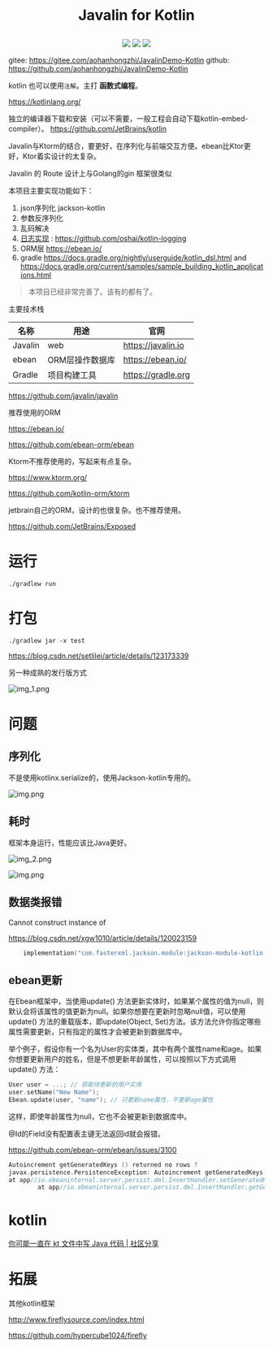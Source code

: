 <h1 align="center" style="margin: 30px 0 30px; font-weight: bold;">Javalin for Kotlin</h1>

<p align="center">
<a href="https://gitee.com/aohanhongzhi/JavalinDemo-Kotlin/stargazers"><img src="https://gitee.com/aohanhongzhi/JavalinDemo-Kotlin/badge/star.svg?theme=gvp"></a>
<a href="https://gitee.com/failedgoddess/test-hub/blob/master/LICENSE"><img src="https://img.shields.io/badge/license-Apache--2.0-green"></a>
<a href="https://gitee.com/failedgoddess/test-hub"><img src="https://img.shields.io/badge/version-v1.0.0-blue"></a>
</p>

gitee: https://gitee.com/aohanhongzhi/JavalinDemo-Kotlin
github: https://github.com/aohanhongzhi/JavalinDemo-Kotlin

kotlin 也可以使用`注解`。主打 **函数式编程**。

https://kotlinlang.org/

独立的编译器下载和安装（可以不需要，一般工程会自动下载kotlin-embed-compiler）。
https://github.com/JetBrains/kotlin

Javalin与Ktorm的结合，要更好，在序列化与前端交互方便。ebean比Ktor更好，Ktor着实设计的太复杂。

Javalin 的 Route 设计上与Golang的gin 框架很类似

本项目主要实现功能如下：

1. json序列化 jackson-kotlin
2. 参数反序列化
3. 乱码解决
4. [日志实现](https://juejin.cn/post/6940302422388506632) : https://github.com/oshai/kotlin-logging
5. ORM层 https://ebean.io/
6. gradle https://docs.gradle.org/nightly/userguide/kotlin_dsl.html and https://docs.gradle.org/current/samples/sample_building_kotlin_applications.html

> 本项目已经非常完善了。该有的都有了。

主要技术栈

 名称      | 用途        | 官网                 
---------|-----------|--------------------
 Javalin | web       | https://javalin.io 
 ebean   | ORM层操作数据库 | https://ebean.io/  
 Gradle  | 项目构建工具    | https://gradle.org 

https://github.com/javalin/javalin

推荐使用的ORM

https://ebean.io/

https://github.com/ebean-orm/ebean

Ktorm不推荐使用的，写起来有点复杂。

https://www.ktorm.org/

https://github.com/kotlin-orm/ktorm

jetbrain自己的ORM，设计的也很复杂。也不推荐使用。

https://github.com/JetBrains/Exposed

# 运行

```shell
./gradlew run
```

# 打包

```shell
./gradlew jar -x test
```

https://blog.csdn.net/setlilei/article/details/123173339

另一种成熟的发行版方式

![img_1.png](assets/img/img_1.png)

# 问题

## 序列化

不是使用kotlinx.serialize的，使用Jackson-kotlin专用的。

![img.png](assets/img/img.png)

## 耗时

框架本身运行，性能应该比Java更好。

![img_2.png](assets/img/img_2.png)

![img.png](assets/img/mysql-time-normal.png)

## 数据类报错

Cannot construct instance of

https://blog.csdn.net/xgw1010/article/details/120023159

```kotlin
    implementation("com.fasterxml.jackson.module:jackson-module-kotlin:2.12.5")
```

## ebean更新

在Ebean框架中，当使用update()
方法更新实体时，如果某个属性的值为null，则默认会将该属性的值更新为null。如果你想要在更新时忽略null值，可以使用update()
方法的重载版本，即update(Object, Set<String>)方法。该方法允许你指定哪些属性需要更新，只有指定的属性才会被更新到数据库中。

举个例子，假设你有一个名为User的实体类，其中有两个属性name和age。如果你想要更新用户的姓名，但是不想更新年龄属性，可以按照以下方式调用update()
方法：

```kotlin
User user = ...; // 获取待更新的用户实体
user.setName("New Name");
Ebean.update(user, "name"); // 只更新name属性，不更新age属性
```

这样，即使年龄属性为null，它也不会被更新到数据库中。

@Id的Field没有配置表主键无法返回id就会报错。

https://github.com/ebean-orm/ebean/issues/3100

```kotlin
Autoincrement getGeneratedKeys () returned no rows ?
javax.persistence.PersistenceException: Autoincrement getGeneratedKeys () returned no rows ?
at app//io.ebeaninternal.server.persist.dml.InsertHandler.setGeneratedKey(InsertHandler.java:139)
        at app//io.ebeaninternal.server.persist.dml.InsertHandler.getGeneratedKeys(InsertHandler.java:126)
```

# kotlin

[你可能一直在 kt 文件中写 Java 代码 | 社区分享](https://mp.weixin.qq.com/s/tVKxSA-ppk-zXYWKFYTDHA)

# 拓展

其他kotlin框架

http://www.fireflysource.com/index.html

https://github.com/hypercube1024/firefly


